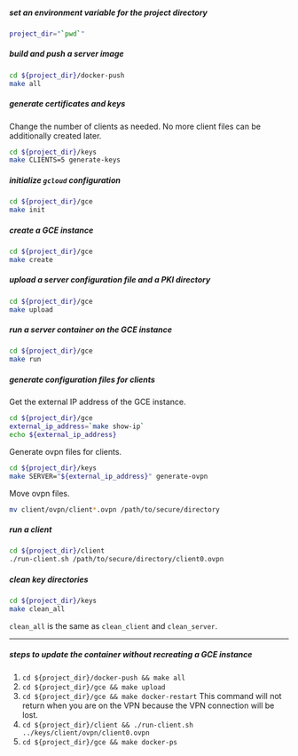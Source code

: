 ##### set an environment variable for the project directory

```bash
project_dir="`pwd`"
```

##### build and push a server image

```bash
cd ${project_dir}/docker-push
make all
```

##### generate certificates and keys

Change the number of clients as needed.
No more client files can be additionally created later.

```bash
cd ${project_dir}/keys
make CLIENTS=5 generate-keys
```

##### initialize `gcloud` configuration

```bash
cd ${project_dir}/gce
make init
```

##### create a GCE instance

```bash
cd ${project_dir}/gce
make create
```

##### upload a server configuration file and a PKI directory

```bash
cd ${project_dir}/gce
make upload
```

##### run a server container on the GCE instance

```bash
cd ${project_dir}/gce
make run
```

##### generate configuration files for clients

Get the external IP address of the GCE instance.
```bash
cd ${project_dir}/gce
external_ip_address=`make show-ip`
echo ${external_ip_address}
```

Generate ovpn files for clients.

```bash
cd ${project_dir}/keys
make SERVER="${external_ip_address}" generate-ovpn
```

Move ovpn files.

```bash
mv client/ovpn/client*.ovpn /path/to/secure/directory
```

##### run a client

```bash
cd ${project_dir}/client
./run-client.sh /path/to/secure/directory/client0.ovpn
```

##### clean key directories

```bash
cd ${project_dir}/keys
make clean_all
```

`clean_all` is the same as `clean_client` and `clean_server`.

----

##### steps to update the container without recreating a GCE instance

1. `cd ${project_dir}/docker-push && make all`
1. `cd ${project_dir}/gce && make upload`
1. `cd ${project_dir}/gce && make docker-restart`
This command will not return when you are on the VPN
because the VPN connection will be lost.
1. `cd ${project_dir}/client && ./run-client.sh ../keys/client/ovpn/client0.ovpn`
1. `cd ${project_dir}/gce && make docker-ps`
